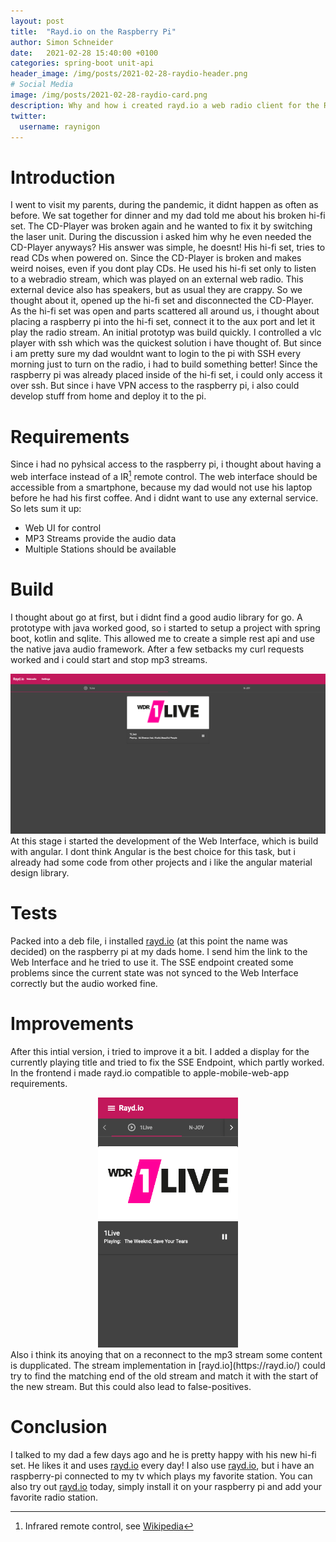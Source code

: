 ```yaml
---
layout: post
title:  "Rayd.io on the Raspberry Pi"
author: Simon Schneider
date:   2021-02-28 15:40:00 +0100
categories: spring-boot unit-api
header_image: /img/posts/2021-02-28-raydio-header.png
# Social Media
image: /img/posts/2021-02-28-raydio-card.png
description: Why and how i created rayd.io a web radio client for the Raspberry Pi
twitter:
  username: raynigon
---
```

# Introduction
I went to visit my parents, during the pandemic, it didnt happen as often as before.
We sat together for dinner and my dad told me about his broken hi-fi set.
The CD-Player was broken again and he wanted to fix it by switching the laser unit.
During the discussion i asked him why he even needed the CD-Player anyways?
His answer was simple, he doesnt!
His hi-fi set, tries to read CDs when powered on.
Since the CD-Player is broken and makes weird noises,
even if you dont play CDs.
He used his hi-fi set only to listen to a webradio stream,
which was played on an external web radio.
This external device also has speakers, but as usual they are crappy.
So we thought about it, opened up the hi-fi set and disconnected the CD-Player.
As the hi-fi set was open and parts scattered all around us,
i thought about placing a raspberry pi into the hi-fi set, connect it to the aux port and let it play the radio stream.
An initial prototyp was build quickly.
I controlled a vlc player with ssh which was the quickest solution i have thought of.
But since i am pretty sure my dad wouldnt want to login to the pi with SSH every morning just to turn on the radio,
i had to build something better!
Since the raspberry pi was already placed inside of the hi-fi set,
i could only access it over ssh.
But since i have VPN access to the raspberry pi,
i also could develop stuff from home and deploy it to the pi.

# Requirements
Since i had no pyhsical access to the raspberry pi,
i thought about having a web interface instead of a IR[^1] remote control.
The web interface should be accessible from a smartphone,
because my dad would not use his laptop before he had his first coffee.
And i didnt want to use any external service.
So lets sum it up:
- Web UI for control
- MP3 Streams provide the audio data
- Multiple Stations should be available

# Build
I thought about go at first, but i didnt find a good audio library for go.
A prototype with java worked good, so i started to setup a project
with spring boot, kotlin and sqlite.
This allowed me to create a simple rest api and use the native java audio framework.
After a few setbacks my curl requests worked and i could start and stop mp3 streams.
<center>
<img alt="Rayd.io Screenshot - Desktop" src="/img/posts/2021-02-28-raydio-img0.png" />
</center>
At this stage i started the development of the Web Interface, which is build with angular.
I dont think Angular is the best choice for this task,
but i already had some code from other projects and i like the angular material design library.

# Tests
Packed into a deb file, i installed [rayd.io](https://rayd.io/) (at this point the name was decided) on the raspberry pi at my dads home.
I send him the link to the Web Interface and he tried to use it.
The SSE endpoint created some problems since the current state was not synced to the Web Interface correctly but the audio worked fine.

# Improvements
After this intial version, i tried to improve it a bit.
I added a display for the currently playing title and tried to fix the SSE Endpoint, which partly worked.
In the frontend i made rayd.io compatible to apple-mobile-web-app requirements.
<center>
<img alt="Rayd.io Screenshot - Mobile" src="/img/posts/2021-02-28-raydio-img1.png" style="max-height: 80vh;height: 400px;"/>
</center>
Also i think its anoying that on a reconnect to the mp3 stream some content is dupplicated.
The stream implementation in [rayd.io](https://rayd.io/) could try to find the matching end of the old stream and match it with the start of the new stream.
But this could also lead to false-positives.

# Conclusion
I talked to my dad a few days ago and he is pretty happy with his new hi-fi set.
He likes it and uses [rayd.io](https://rayd.io/) every day!
I also use [rayd.io](https://rayd.io/), but i have an raspberry-pi connected to my tv which plays my favorite station.
You can also try out [rayd.io](https://rayd.io/) today, simply install it on your raspberry pi
and add your favorite radio station.

[^1]: Infrared remote control, see [Wikipedia](https://en.wikipedia.org/wiki/Infrared)